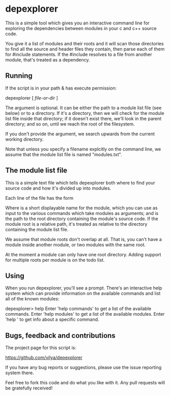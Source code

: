 depexplorer
===========

This is a simple tool which gives you an interactive command line for
exploring the dependencies between modules in your c and c++ source code.

You give it a list of modules and their roots and it will scan those
directories to find all the source and header files they contain, then parse
each of them for #include statements. If the #include resolves to a file from
another module, that's treated as a dependency.


Running
-------

If the script is in your path & has execute permission:

  depexplorer [ _file-or-dir_ ]

The <file-or-dir> argument is optional. It can be either the path to a module
list file (see below) or to a directory. If it's a directory, then we will
check for the module list file inside that directory; if it doesn't exist
there, we'll look in the parent directory; and so on, until we reach the root
of the filesystem.

If you don't provide the <file-or-dir> argument, we search upwards from the
current working directory.

Note that unless you specify a filename explcitly on the command line, we
assume that the module list file is named "modules.txt".


The module list file
--------------------

This is a simple text file which tells depexplorer both where to find your
source code and how it's divided up into modules.

Each line of the file has the form

  <module-name> <module-root>

Where <module-name> is a short displayable name for the module, which you can
use as input to the various commands which take modules as arguments; and
<module-root> is the path to the root directory containing the module's source
code. If the module root is a relative path, it's treated as relative to the
directory containing the module list file.

We assume that module roots don't overlap at all. That is, you can't
have a module inside another module, or two modules with the same root.

At the moment a module can only have one root directory. Adding support for
multiple roots per module is on the todo list.


Using
-----

When you run depexplorer, you'll see a prompt. There's an interactive help
system which can provide information on the available commands and list all of
the known modules:

  depexplorer> help
  Enter 'help commands' to get a list of the available commands.
  Enter 'help modules' to get a list of the available modules.
  Enter 'help <command name>' to get info about a specific command.
  

Bugs, feedback and contributions
--------------------------------

The project page for this script is:

  https://github.com/vilya/depexplorer

If you have any bug reports or suggestions, please use the issue reporting
system there.

Feel free to fork this code and do what you like with it. Any pull requests will
be gratefully received!


